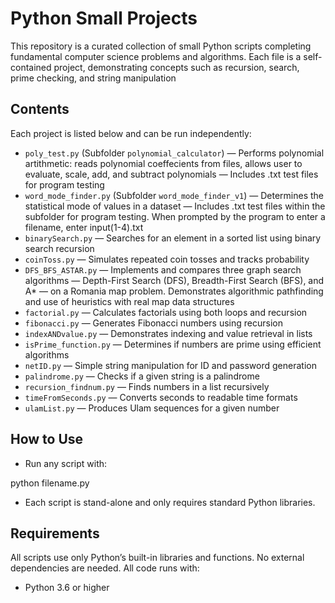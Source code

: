 # Python Small Projects

This repository is a curated collection of small Python scripts completing fundamental computer science problems and algorithms. Each file is a self-contained project, demonstrating concepts such as recursion, search, prime checking, and string manipulation

## Contents

Each project is listed below and can be run independently:

- `poly_test.py` (Subfolder `polynomial_calculator`) — Performs polynomial artithmetic: reads polynomial coeffecients from files, allows user to evaluate, scale, add, and subtract polynomials — Includes .txt test files for program testing 
- `word_mode_finder.py` (Subfolder `word_mode_finder_v1`) — Determines the statistical mode of values in a dataset — Includes .txt test files within the subfolder for program testing. When prompted by the program to enter a filename, enter input(1-4).txt
- `binarySearch.py` — Searches for an element in a sorted list using binary search recursion
- `coinToss.py` — Simulates repeated coin tosses and tracks probability
- `DFS_BFS_ASTAR.py` — Implements and compares three graph search algorithms — Depth-First Search (DFS), Breadth-First Search (BFS), and A* — on a Romania map problem. Demonstrates algorithmic pathfinding and use of heuristics with real map data structures
- `factorial.py` — Calculates factorials using both loops and recursion
- `fibonacci.py` — Generates Fibonacci numbers using recursion
- `indexANDvalue.py` — Demonstrates indexing and value retrieval in lists
- `isPrime_function.py` — Determines if numbers are prime using efficient algorithms
- `netID.py` — Simple string manipulation for ID and password generation
- `palindrome.py` — Checks if a given string is a palindrome
- `recursion_findnum.py` — Finds numbers in a list recursively
- `timeFromSeconds.py` — Converts seconds to readable time formats
- `ulamList.py` — Produces Ulam sequences for a given number

## How to Use

- Run any script with:

python filename.py

- Each script is stand-alone and only requires standard Python libraries.

## Requirements

All scripts use only Python’s built-in libraries and functions. No external dependencies are needed. All code runs with:
- Python 3.6 or higher
